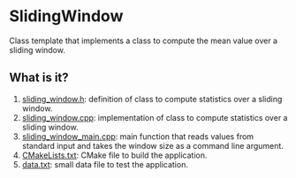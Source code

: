 # SlidingWindow

Class template that implements a class to compute the mean value over a sliding
window.

## What is it?

1. [sliding_window.h](sliding_window.h): definition of class to compute statistics over a sliding
   window.
1. [sliding_window.cpp](sliding_window.cpp): implementation of class to compute statistics over a
   sliding window.
1. [sliding_window_main.cpp](sliding_window_main.cpp): main function that reads values from standard
   input and takes the window size as a command line argument.
1. [CMakeLists.txt](CMakeLists.txt): CMake file to build the application.
1. [data.txt](data.txt): small data file to test the application.
